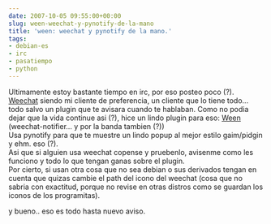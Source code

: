 ```yaml
---  
date: 2007-10-05 09:55:00+00:00  
slug: ween-weechat-y-pynotify-de-la-mano  
title: 'ween: weechat y pynotify de la mano.'  
tags:  
- debian-es  
- irc  
- pasatiempo  
- python  
---  
```

  
Ultimamente estoy bastante tiempo en irc, por eso posteo poco (?).    
[Weechat](http://weechat.flashtux.org/) siendo mi cliente de preferencia, un cliente que lo tiene todo... todo salvo un plugin que te avisara cuando te hablaban. Como no podia dejar que la vida continue asi (?), hice un lindo plugin para eso: [Ween](http://weechat.flashtux.org/scripts/notify.py) (weechat-notifier... y por la banda tambien (?))    
Usa pynotify para que te muestre un lindo popup al mejor estilo gaim/pidgin y ehm. eso (?).    
Asi que si alguien usa weechat copense y pruebenlo, avisenme como les funciono y todo lo que tengan ganas sobre el plugin.    
Por cierto, si usan otra cosa que no sea debian o sus derivados tengan en cuenta que quizas cambie el path del icono del weechat (cosa que no sabria con exactitud, porque no revise en otras distros como se guardan los iconos de los programitas).    
    
y bueno.. eso es todo hasta nuevo aviso.  

